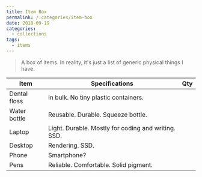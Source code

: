 ```yaml
---
title: Item Box
permalink: /:categories/item-box
date: 2018-09-19
categories:
  - collections
tags:
  - items
---
```


> A box of items. In reality, it's just a list of generic physical things I
> have.

Item | Specifications | Qty
--- | --- | ---
Dental floss | In bulk. No tiny plastic containers. |
Water bottle | Reusable. Durable. Squeeze bottle. |
Laptop | Light. Durable. Mostly for coding and writing. SSD. |
Desktop | Rendering. SSD. |
Phone | Smartphone? |
Pens | Reliable. Comfortable. Solid pigment. |
